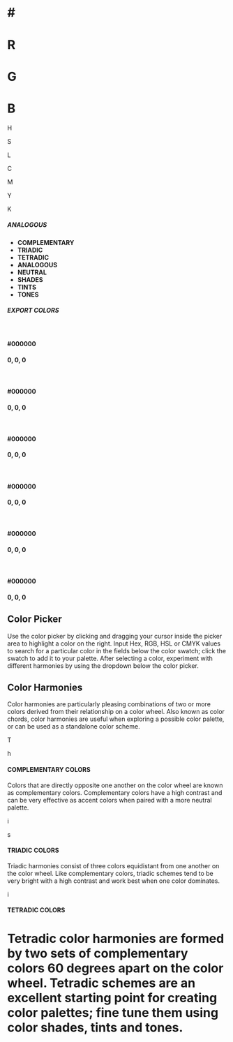 # <br>



# \#

# R

# G

# B

H

S

L

C

M

Y

K

##### **ANALOGOUS**

- **COMPLEMENTARY**
- **TRIADIC**
- **TETRADIC**
- **ANALOGOUS**
- **NEUTRAL**
- **SHADES**
- **TINTS**
- **TONES**

<!-- -->

##### **EXPORT COLORS**

<br>

#### **\#000000**

#### **0, 0, 0**

<br>

#### **\#000000**

#### **0, 0, 0**

<br>

#### **\#000000**

#### **0, 0, 0**

<br>

#### **\#000000**

#### **0, 0, 0**

<br>

#### **\#000000**

#### **0, 0, 0**

<br>

#### **\#000000**

#### **0, 0, 0**

## **Color Picker**

Use the color picker by clicking and dragging your cursor inside the picker area to highlight a color on the right. Input Hex, RGB, HSL or CMYK values to search for a particular color in the fields below the color swatch; click the swatch to add it to your palette. After selecting a color, experiment with different harmonies by using the dropdown below the color picker.

## **Color Harmonies**

Color harmonies are particularly pleasing combinations of two or more colors derived from their relationship on a color wheel. Also known as color chords, color harmonies are useful when exploring a possible color palette, or can be used as a standalone color scheme.

T

h

#### **COMPLEMENTARY COLORS**

Colors that are directly opposite one another on the color wheel are known as complementary colors. Complementary colors have a high contrast and can be very effective as accent colors when paired with a more neutral palette.

i

s

#### **TRIADIC COLORS**

Triadic harmonies consist of three colors equidistant from one another on the color wheel. Like complementary colors, triadic schemes tend to be very bright with a high contrast and work best when one color dominates.



i

#### **TETRADIC COLORS**

# Tetradic color harmonies are formed by two sets of complementary colors 60 degrees apart on the color wheel. Tetradic schemes are an excellent starting point for creating color palettes; fine tune them using color shades, tints and tones.

